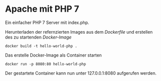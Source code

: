 # Apache mit PHP 7
Ein einfacher PHP 7 Server mit index.php.

Herunterladen der refernzierten Images aus dem *Dockerfile* und erstellen des zu startenden *Docker-Image*
```
docker build -t hello-world-php .
```
Das erstelle Docker-Image als Container starten 
```
docker run -p 8080:80 hello-world-php

```
Der gestartete Container kann nun unter 127.0.0.1:8080 aufgerufen werden. 
